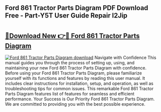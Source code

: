 ## Ford 861 Tractor Parts Diagram PDF Download Free - Part-Y5T User Guide Repair I2Jip

# <h2><a href="http://dfurvo.blite.top/?on=Ford+861+Tractor+Parts+Diagram">🔗Download New 👉🔴 Ford 861 Tractor Parts Diagram</a></h2>

[![Ford 861 Tractor Parts Diagram download](https://i.imgur.com/lujVjoI.png)](http://dfurvo.blite.top/?on=Ford+861+Tractor+Parts+Diagram)
Navigate with Confidence This manual guides you through the process of setting up, using, and maintaining your new Ford 861 Tractor Parts Diagram with confidence. Before using your Ford 861 Tractor Parts Diagram, please familiarize yourself with its functions and features by reading this user manual. It includes clear instructions for installation, setup, and operation, as well as troubleshooting tips for common issues. This remarkable Ford 861 Tractor Parts Diagram features list of features for seamless and efficient performance. Your Success is Our Priority Ford 861 Tractor Parts Diagram. We are committed to providing you with the best possible experience.
